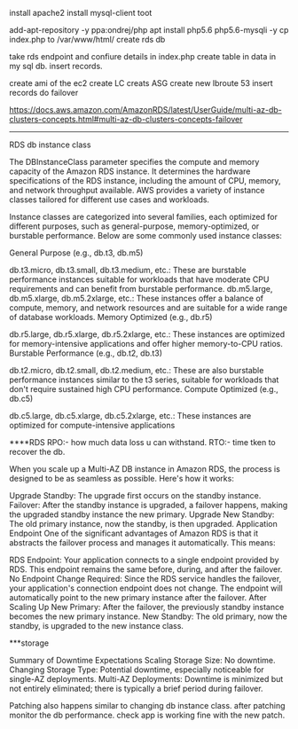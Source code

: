 
install apache2
install mysql-client
toot


add-apt-repository -y ppa:ondrej/php
apt install php5.6 php5.6-mysqli -y
cp index.php to /var/www/html/
create rds db

take rds endpoint and confiure details in index.php
create table in data in my sql db.
insert records.

create ami of the ec2
create LC
creats ASG
create new lbroute 53
insert records
do failover


https://docs.aws.amazon.com/AmazonRDS/latest/UserGuide/multi-az-db-clusters-concepts.html#multi-az-db-clusters-concepts-failover

*************
RDS db instance class

The DBInstanceClass parameter specifies the compute and memory capacity of the Amazon RDS instance. It determines the hardware specifications of the RDS instance, including the amount of CPU, memory, and network throughput available. AWS provides a variety of instance classes tailored for different use cases and workloads.

Instance classes are categorized into several families, each optimized for different purposes, such as general-purpose, memory-optimized, or burstable performance. Below are some commonly used instance classes:

General Purpose (e.g., db.t3, db.m5)

db.t3.micro, db.t3.small, db.t3.medium, etc.: These are burstable performance instances suitable for workloads that have moderate CPU requirements and can benefit from burstable performance.
db.m5.large, db.m5.xlarge, db.m5.2xlarge, etc.: These instances offer a balance of compute, memory, and network resources and are suitable for a wide range of database workloads.
Memory Optimized (e.g., db.r5)

db.r5.large, db.r5.xlarge, db.r5.2xlarge, etc.: These instances are optimized for memory-intensive applications and offer higher memory-to-CPU ratios.
Burstable Performance (e.g., db.t2, db.t3)

db.t2.micro, db.t2.small, db.t2.medium, etc.: These are also burstable performance instances similar to the t3 series, suitable for workloads that don't require sustained high CPU performance.
Compute Optimized (e.g., db.c5)

db.c5.large, db.c5.xlarge, db.c5.2xlarge, etc.: These instances are optimized for compute-intensive applications

****RDS
RPO:- how much data loss u can withstand.
RTO:- time tken to recover the db.

When you scale up a Multi-AZ DB instance in Amazon RDS, the process is designed to be as seamless as possible. Here's how it works:

Upgrade Standby: The upgrade first occurs on the standby instance.
Failover: After the standby instance is upgraded, a failover happens, making the upgraded standby instance the new primary.
Upgrade New Standby: The old primary instance, now the standby, is then upgraded.
Application Endpoint
One of the significant advantages of Amazon RDS is that it abstracts the failover process and manages it automatically. This means:

RDS Endpoint: Your application connects to a single endpoint provided by RDS. This endpoint remains the same before, during, and after the failover.
No Endpoint Change Required: Since the RDS service handles the failover, your application's connection endpoint does not change. The endpoint will automatically point to the new primary instance after the failover.
After Scaling Up
New Primary: After the failover, the previously standby instance becomes the new primary instance.
New Standby: The old primary, now the standby, is upgraded to the new instance class.

***storage

Summary of Downtime Expectations
Scaling Storage Size: No downtime.
Changing Storage Type: Potential downtime, especially noticeable for single-AZ deployments.
Multi-AZ Deployments: Downtime is minimized but not entirely eliminated; there is typically a brief period during failover.


Patching also happens similar to changing db instance class.
after patching monitor the db performance.
check app is working fine with the new patch.


